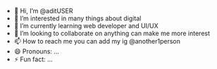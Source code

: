 - 👋 Hi, I’m @aditUSER
- 👀 I’m interested in many things about digital
- 🌱 I’m currently learning web developer and UI/UX
- 💞️ I’m looking to collaborate on anything can make me more interest
- 📫 How to reach me you can add my ig @another1person
- 😄 Pronouns: ...
- ⚡ Fun fact: ...

<!---
aditUSER/aditUSER is a ✨ special ✨ repository because its `README.md` (this file) appears on your GitHub profile.
You can click the Preview link to take a look at your changes.
--->
